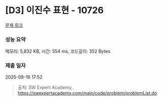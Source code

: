 # [D3] 이진수 표현 - 10726 

[문제 링크](https://swexpertacademy.com/main/code/problem/problemDetail.do?contestProbId=AXRSXf_a9qsDFAXS) 

### 성능 요약

메모리: 5,832 KB, 시간: 554 ms, 코드길이: 352 Bytes

### 제출 일자

2025-08-16 17:52



> 출처: SW Expert Academy, https://swexpertacademy.com/main/code/problem/problemList.do